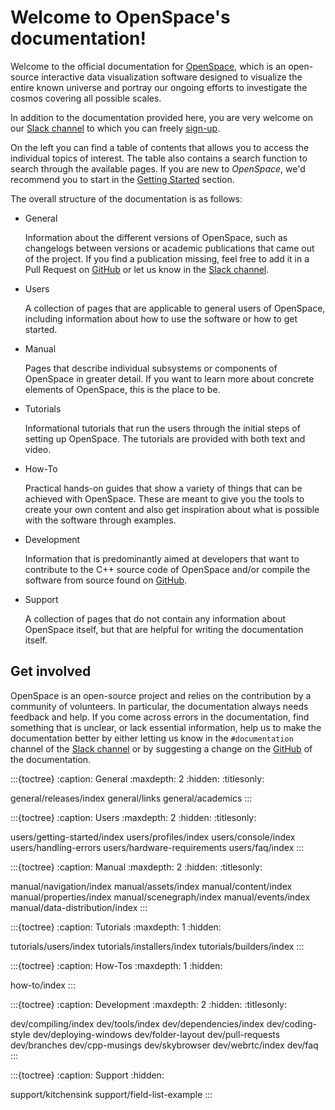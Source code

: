 # Welcome to OpenSpace's documentation!
Welcome to the official documentation for [OpenSpace](https://openspaceproject.com), which is an open-source interactive data visualization software designed to visualize the entire known universe and portray our ongoing efforts to investigate the cosmos covering all possible scales.

In addition to the documentation provided here, you are very welcome on our [Slack channel](https://openspacesupport.slack.com) to which you can freely [sign-up](https://join.slack.com/t/openspacesupport/shared_invite/enQtMjUxNzUyMTQ1ODQxLTRmNDI1YTA4ODkzODUyODE0YjIzODU0NWU1NGY1NWIzZDUzMDgwM2VkYmE1ZGY3MmU2OWI5NzhlN2U3NWU2NTQ).

On the left you can find a table of contents that allows you to access the individual topics of interest. The table also contains a search function to search through the available pages. If you are new to _OpenSpace_, we'd recommend you to start in the [Getting Started](users/getting-started/index) section.

The overall structure of the documentation is as follows:

  - General

    Information about the different versions of OpenSpace, such as changelogs between versions or academic publications that came out of the project. If you find a publication missing, feel free to add it in a Pull Request on [GitHub](https://github.com/OpenSpace/OpenSpace-Docs) or let us know in the [Slack channel](https://openspacesupport.slack.com).

  - Users

    A collection of pages that are applicable to general users of OpenSpace, including information about how to use the software or how to get started.

  - Manual

    Pages that describe individual subsystems or components of OpenSpace in greater detail. If you want to learn more about concrete elements of OpenSpace, this is the place to be.

  - Tutorials

    Informational tutorials that run the users through the initial steps of setting up OpenSpace. The tutorials are provided with both text and video.

  - How-To

    Practical hands-on guides that show a variety of things that can be achieved with OpenSpace. These are meant to give you the tools to create your own content and also get inspiration about what is possible with the software through examples.

  - Development

    Information that is predominantly aimed at developers that want to contribute to the C++ source code of OpenSpace and/or compile the software from source found on [GitHub](https://github.com/OpenSpace/OpenSpace).

  - Support

    A collection of pages that do not contain any information about OpenSpace itself, but that are helpful for writing the documentation itself.


## Get involved
OpenSpace is an open-source project and relies on the contribution by a community of volunteers. In particular, the documentation always needs feedback and help. If you come across errors in the documentation, find something that is unclear, or lack essential information, help us to make the documentation better by either letting us know in the `#documentation` channel of the [Slack channel](https://openspacesupport.slack.com) or by suggesting a change on the [GitHub](https://github.com/OpenSpace/OpenSpace-Docs) of the documentation.


<!--
  General
-->
:::{toctree}
:caption: General
:maxdepth: 2
:hidden:
:titlesonly:

general/releases/index
general/links
general/academics
:::


<!--
  Users
-->
:::{toctree}
:caption: Users
:maxdepth: 2
:hidden:
:titlesonly:

users/getting-started/index
users/profiles/index
users/console/index
users/handling-errors
users/hardware-requirements
users/faq/index
:::


<!--
  Manual
-->
:::{toctree}
:caption: Manual
:maxdepth: 2
:hidden:
:titlesonly:

manual/navigation/index
manual/assets/index
manual/content/index
manual/properties/index
manual/scenegraph/index
manual/events/index
manual/data-distribution/index
:::


<!--
  Tutorials
-->
:::{toctree}
:caption: Tutorials
:maxdepth: 1
:hidden:

tutorials/users/index
tutorials/installers/index
tutorials/builders/index
:::


<!--
  How-To
-->
:::{toctree}
:caption: How-Tos
:maxdepth: 1
:hidden:

how-to/index
:::


<!--
  Development
-->
:::{toctree}
:caption: Development
:maxdepth: 2
:hidden:
:titlesonly:

dev/compiling/index
dev/tools/index
dev/dependencies/index
dev/coding-style
dev/deploying-windows
dev/folder-layout
dev/pull-requests
dev/branches
dev/cpp-musings
dev/skybrowser
dev/webrtc/index
dev/faq
:::


<!--
  Support
-->
:::{toctree}
:caption: Support
:hidden:

support/kitchensink
support/field-list-example
:::
